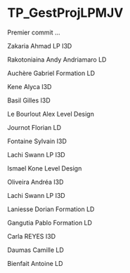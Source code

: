 # TP_GestProjLPMJV



Premier commit ...

Zakaria Ahmad LP I3D

Rakotoniaina Andy Andriamaro LD

Auchère Gabriel Formation LD


Kene Alyca I3D

Basil Gilles I3D


Le Bourlout Alex Level Design

Journot Florian LD

Fontaine Sylvain I3D

Lachi Swann LP I3D


Ismael Kone Level Design

Oliveira Andréa I3D

Lachi Swann LP I3D

Laniesse Dorian Formation LD

Gangutia Pablo Formation LD

Carla REYES I3D

Daumas Camille LD

Bienfait Antoine LD

